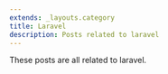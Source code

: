 ```yaml
---
extends: _layouts.category
title: Laravel
description: Posts related to laravel
---
```


These posts are all related to laravel.

